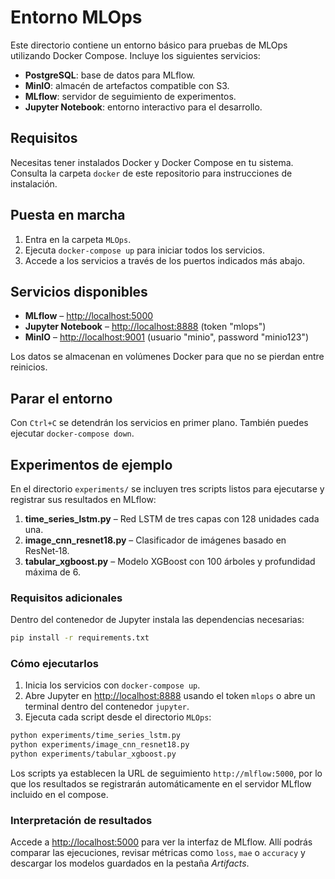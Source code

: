 # Entorno MLOps

Este directorio contiene un entorno básico para pruebas de MLOps utilizando Docker Compose.
Incluye los siguientes servicios:

* **PostgreSQL**: base de datos para MLflow.
* **MinIO**: almacén de artefactos compatible con S3.
* **MLflow**: servidor de seguimiento de experimentos.
* **Jupyter Notebook**: entorno interactivo para el desarrollo.

## Requisitos

Necesitas tener instalados Docker y Docker Compose en tu sistema. Consulta la carpeta `docker` de este repositorio para instrucciones de instalación.

## Puesta en marcha

1. Entra en la carpeta `MLOps`.
2. Ejecuta `docker-compose up` para iniciar todos los servicios.
3. Accede a los servicios a través de los puertos indicados más abajo.

## Servicios disponibles

* **MLflow** – [http://localhost:5000](http://localhost:5000)
* **Jupyter Notebook** – [http://localhost:8888](http://localhost:8888) (token "mlops")
* **MinIO** – [http://localhost:9001](http://localhost:9001) (usuario "minio", password "minio123")

Los datos se almacenan en volúmenes Docker para que no se pierdan entre reinicios.

## Parar el entorno

Con `Ctrl+C` se detendrán los servicios en primer plano. También puedes ejecutar `docker-compose down`.


## Experimentos de ejemplo

En el directorio `experiments/` se incluyen tres scripts listos para ejecutarse y registrar sus resultados en MLflow:

1. **time_series_lstm.py** – Red LSTM de tres capas con 128 unidades cada una.
2. **image_cnn_resnet18.py** – Clasificador de imágenes basado en ResNet‑18.
3. **tabular_xgboost.py** – Modelo XGBoost con 100 árboles y profundidad máxima de 6.

### Requisitos adicionales

Dentro del contenedor de Jupyter instala las dependencias necesarias:

```bash
pip install -r requirements.txt
```

### Cómo ejecutarlos

1. Inicia los servicios con `docker-compose up`.
2. Abre Jupyter en [http://localhost:8888](http://localhost:8888) usando el token `mlops` o abre un terminal dentro del contenedor `jupyter`.
3. Ejecuta cada script desde el directorio `MLOps`:

```bash
python experiments/time_series_lstm.py
python experiments/image_cnn_resnet18.py
python experiments/tabular_xgboost.py
```

Los scripts ya establecen la URL de seguimiento `http://mlflow:5000`, por lo que los resultados se registrarán automáticamente en el servidor MLflow incluido en el compose.

### Interpretación de resultados

Accede a [http://localhost:5000](http://localhost:5000) para ver la interfaz de MLflow. Allí podrás comparar las ejecuciones, revisar métricas como `loss`, `mae` o `accuracy` y descargar los modelos guardados en la pestaña *Artifacts*.
